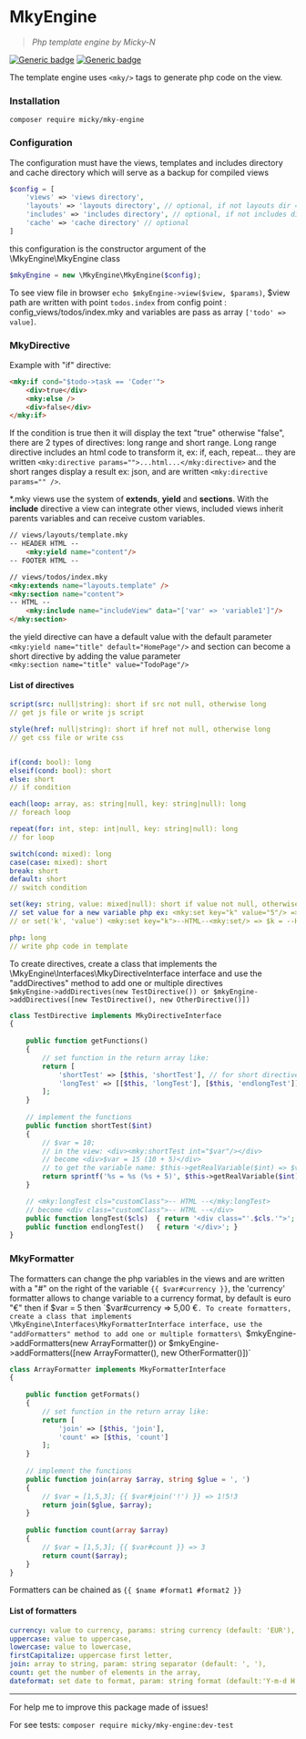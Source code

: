 # MkyEngine  
  
> *Php template engine by Micky-N* 

[![Generic badge](https://img.shields.io/badge/mky-master-orange.svg)](https://shields.io/) [![Generic badge](https://img.shields.io/badge/version-1.0.0-green.svg)](https://shields.io/)

The template engine uses `<mky/>` tags to generate php code on the view.

### Installation

`composer require micky/mky-engine`

### Configuration

The configuration must have the views, templates and includes directory and cache directory which will serve as a backup for  compiled views
```php
$config = [
    'views' => 'views directory',
	'layouts' => 'layouts directory', // optional, if not layouts dir = views dir
	'includes' => 'includes directory', // optional, if not includes dir = views dir
    'cache' => 'cache directory' // optional
]
```
this configuration is the constructor argument of the \MkyEngine\MkyEngine class
```php
$mkyEngine = new \MkyEngine\MkyEngine($config);
```
To see view file in browser `echo $mkyEngine->view($view, $params)`,  $view path are written with point 
 `todos.index` from config point : config_views/todos/index.mky and variables are pass as array `['todo' => value]`.

### MkyDirective

Example with "if" directive:
```html
<mky:if cond="$todo->task == 'Coder'">
    <div>true</div>
    <mky:else />
    <div>false</div>
</mky:if>
```
If the condition is true then it will display the text "true" otherwise "false", there are 2 types of directives: long range and short range. Long range directive includes an html code to transform it, ex: if, each, repeat... they are written
`<mky:directive params="">...html...</mky:directive>` and the short ranges display a result ex: json, and are written `<mky:directive params="" />`.

*.mky views use the system of **extends**, **yield** and **sections**. With the **include** directive a view can integrate other views, included views inherit parents variables and can receive custom variables.
```html
// views/layouts/template.mky
-- HEADER HTML --
	<mky:yield name="content"/>
-- FOOTER HTML --
```
```html
// views/todos/index.mky
<mky:extends name="layouts.template" />
<mky:section name="content">
-- HTML --
	<mky:include name="includeView" data="['var' => 'variable1']"/>
</mky:section>
```

the yield directive can have a default value with the default parameter `<mky:yield name="title" default="HomePage"/>` and section can become a short directive by adding the value parameter\
 `<mky:section name="title" value="TodoPage"/>`


#### List of directives

```yaml
script(src: null|string): short if src not null, otherwise long
// get js file or write js script

style(href: null|string): short if href not null, otherwise long
// get css file or write css


if(cond: bool): long
elseif(cond: bool): short
else: short
// if condition

each(loop: array, as: string|null, key: string|null): long
// foreach loop

repeat(for: int, step: int|null, key: string|null): long
// for loop

switch(cond: mixed): long
case(case: mixed): short
break: short
default: short
// switch condition

set(key: string, value: mixed|null): short if value not null, otherwise long
// set value for a new variable php ex: <mky:set key="k" value="5"/> => $k = 5
// or set('k', 'value') <mky:set key="k">--HTML--<mky:set/> => $k = --HTML--

php: long
// write php code in template
```
To create directives, create a class that implements the \MkyEngine\Interfaces\MkyDirectiveInterface interface and use the "addDirectives" method to add one or multiple directives\
`$mkyEngine->addDirectives(new TestDirective()) or $mkyEngine->addDirectives([new TestDirective(), new OtherDirective()])` 

```php
class TestDirective implements MkyDirectiveInterface  
{  
  
    public function getFunctions()  
    {  
        // set function in the return array like:
        return [  
            'shortTest' => [$this, 'shortTest'], // for short directive
            'longTest' => [[$this, 'longTest'], [$this, 'endlongTest']] // for long directive
        ];  
    }  
    
    // implement the functions
    public function shortTest($int)  
    {  
        // $var = 10;
	    // in the view: <div><mky:shortTest int="$var"/></div>
	    // become <div>$var = 15 (10 + 5)</div>
	    // to get the variable name: $this->getRealVariable($int) => $var
        return sprintf('%s = %s (%s + 5)', $this->getRealVariable($int), $int + 5, $int);  
    }

    // <mky:longTest cls="customClass">-- HTML --</mky:longTest>
    // become <div class="customClass">-- HTML --</div>
    public function longTest($cls)  { return '<div class="'.$cls.'">'; }
    public function endlongTest()   { return '</div>'; }
}
``` 

### MkyFormatter

The formatters can change the php variables in the views and are written with a "#" on the right of the variable
`{{ $var#currency }}`, the 'currency' formatter allows to change variable to a currency format, by default is euro "€" then 
if $var = 5 then `$var#currency => 5,00 €`.
To create formatters, create a class that implements \MkyEngine\Interfaces\MkyFormatterInterface interface, use the "addFormatters" method to add one or multiple formatters\
`$mkyEngine->addFormatters(new ArrayFormatter()) or $mkyEngine->addFormatters([new ArrayFormatter(), new OtherFormatter()])`

```php
class ArrayFormatter implements MkyFormatterInterface  
{  
  
    public function getFormats()  
    {  
        // set function in the return array like:
        return [  
            'join' => [$this, 'join'],  
            'count' => [$this, 'count']  
        ];  
    }  
  
    // implement the functions
    public function join(array $array, string $glue = ', ')  
    {  
	    // $var = [1,5,3]; {{ $var#join('!') }} => 1!5!3
        return join($glue, $array);  
    }  
  
    public function count(array $array)  
    {  
        // $var = [1,5,3]; {{ $var#count }} => 3
        return count($array);  
    }  
}
```
Formatters can be chained as `{{ $name #format1 #format2 }}`

#### List of formatters

```yaml
currency: value to currency, params: string currency (default: 'EUR'), string locale (default: 'fr_FR'),  
uppercase: value to uppercase,  
lowercase: value to lowercase,  
firstCapitalize: uppercase first letter,  
join: array to string, param: string separator (default: ', '),  
count: get the number of elements in the array,  
dateformat: set date to format, param: string format (default:'Y-m-d H:i:s')
```
<hr>
For help me to improve this package made of issues!

For see tests: `composer require micky/mky-engine:dev-test`
